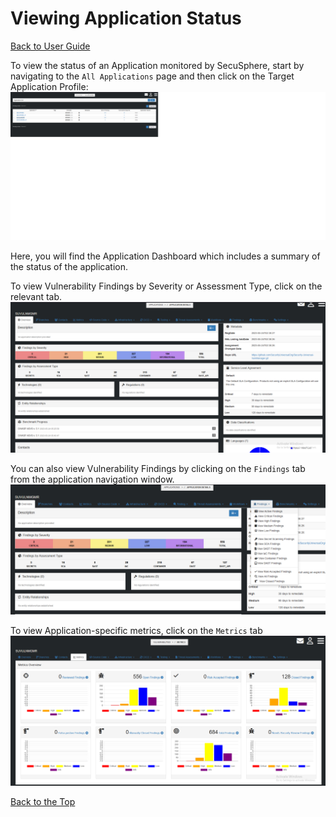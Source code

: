 # Viewing Application Status
[Back to User Guide](./README.md)

To view the status of an Application monitored by SecuSphere, start by navigating to the `All Applications` page and then click on the Target Application Profile:
![Diagram](./screenshots/view_app_status_app_list.png)

Here, you will find the Application Dashboard which includes a summary of the status of the application.


To view Vulnerability Findings by Severity or Assessment Type, click on the relevant tab.
![Diagram](./screenshots/view_app_status_dashboard.png)

You can also view Vulnerability Findings by clicking on the `Findings` tab from the application navigation window.
![Diagram](./screenshots/view_app_status_findings_tab.png)

To view Application-specific metrics, click on the `Metrics` tab
![Diagram](./screenshots/view_app_status_metrics_tab.png)


[Back to the Top](#viewing-application-status)